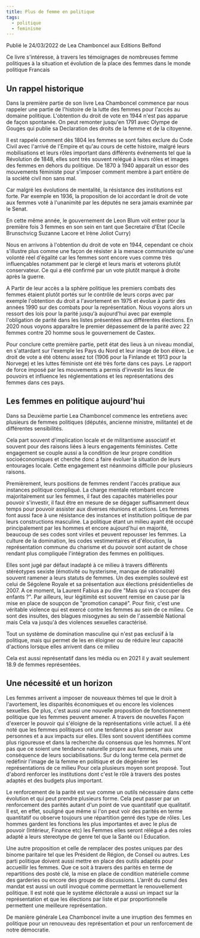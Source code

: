 ```yaml
---
title: Plus de femme en politique
tags:
  - politique
  - feminisme
---
```


Publié le 24/03/2022 de Lea Chamboncel aux Editions Belfond

Ce livre s'intéresse, à travers les témoignages de nombreuses femme politiques à la situation et évolution de la place des femmes dans le monde politique Francais

## Un rappel historique

Dans la première partie de son livre Lea Chamboncel commence par nous rappeler une partie de l'histoire de la lutte des femmes pour l'accès au domaine politique. L'obtention du droit de vote en 1944 n'est pas apparue de façon spontanée. On peut remonter jusqu'en 1791 avec Olympe de Gouges qui publie sa Declaration des droits de la femme et de la citoyenne.

Il est rappelé comment dès 1804 les femmes se sont faites exclure du Code Civil avec l'arrivé de l'Empire et qu'au cours de cette histoire, malgré leurs mobilisations et leurs rôles important dans différents événements tel que la Révolution de 1848, elles sont très souvent relégué à leurs rôles et images des femmes en dehors du politique.
De 1870 à 1940 apparaît un essor des mouvements féministe pour s'imposer comment membre à part entière de la société civil non sans mal.

Car malgré les évolutions de mentalité, la résistance des institutions est forte. Par exemple en 1936, la proposition de loi accordant le droit de vote aux femmes voté à l'unanimité par les députés ne sera jamais examinée par le Senat.

En cette même année, le gouvernement de Leon Blum voit entrer pour la première fois 3 femmes en son sein en tant que Secretaire d'Etat (Cecile Brunschvicg Suzanne Lacore et
Irène Joliot Curry)

Nous en arrivons à l'obtention du droit de vote en 1944, cependant ce choix s'illustre plus comme une façon de résister à la menace communiste qu'une volonté réel d'égalité car les femmes sont encore vues comme très influençables notamment par le clergé et leurs maris et voterons plutôt conservateur.
Ce qui a été confirmé par un vote plutôt marqué à droite après la guerre.

A Partir de leur accès a la sphère politique les premiers combats des femmes étaient plutôt portés sur le contrôle de leurs corps avec par exemple l'obtention du droit a l'avortement en 1975 et évolue à partir des années 1990 sur des combats pour la représentation.
Nous voyons alors un ressort des lois pour la parité jusqu'à aujourd'hui avec par exemple l'obligation de parité dans les listes présentées aux différentes élections.
En 2020 nous voyons apparaître le premier dépassement de la parité avec 22 femmes contre 20 homme sous le gouvernement de Castex.

Pour conclure cette première partie, petit état des lieus à un niveau mondial, en s'attardant sur l'exemple les Pays du Nord et leur image de bon élève.
Le droit de vote a été obtenu assez tot (1906 pour la Finlande et 1913 pour la Norvege) et les luttes féministe ont été très forte dans ces pays.
Le rapport de force imposé par les mouvements a permis d'investir les lieux de pouvoirs et influence les réglementations et les représentations des femmes dans ces pays.

## Les femmes en politique aujourd'hui

Dans sa Deuxième partie Lea Chamboncel commence les entretiens avec plusieurs de femmes politiques (députés, ancienne ministre, militante) et de différentes sensibilités.

Cela part souvent d'implication locale et de militantisme associatif et souvent pour des raisons liées à leurs engagements féministes. Cette engagement se couple aussi a la condition de leur propre condition socioéconomiques et cherche donc a faire évoluer la situation de leurs entourages locale.
Cette engagement est néanmoins difficile pour plusieurs raisons.

Premièrement, leurs positions de femmes rendent l'accès pratique aux instances politique compliqué. La charge mentale retombant encore majoritairement sur les femmes, il faut des capacités matérielles pour pouvoir s'investir, il faut être en mesure de se dégager suffisamment deux temps pour pouvoir assister aux diverses réunions et actions.
Les femmes font aussi face à une résistance des instances et institution politique de par leurs constructions masculine.
La politique étant un milieu ayant été occupé principalement par les hommes et encore aujourd'hui en majorité, beaucoup de ses codes sont viriles et peuvent repousser les femmes. La culture de la domination, les codes vestimentaires et d'élocution, la représentation commune du charisme et du pouvoir sont autant de chose rendant plus compliquée l'intégration des femmes en politiques.

Elles sont jugé par défaut inadapté à ce milieu à travers différents stéréotypes sexiste (émotivité ou hysterisme, manque de rationalité) souvent ramener a leurs statuts de femmes.
Un des exemples soulevé est celui de Ségolene Royale et sa présentation aux élections présidentielles de 2007. A ce moment, la Laurent Fabius a pu dire "Mais qui va s'occuper des enfants ?".
Par ailleurs, leur légitimité est souvent remise en cause par la mise en place de soupçon de "promotion canapé".
Pour finir, c'est une véritable violence qui est exercé contre les femmes au sein de ce milieu.
Ce sont des insultes, des blagues misogynes au sein de l'assemblé National mais Cela va jusqu'à des violences sexuelles caractérisé.

Tout un système de domination masculine qui n'est pas exclusif à la politique, mais qui permet de les en éloigner ou de
réduire leur capacité d'actions lorsque elles arrivent dans ce milieu

Cela est aussi représentatif dans les média ou en 2021 il y avait seulement 18.9 de femmes représentées.

## Une nécessité et un horizon

Les femmes arrivent a imposer de nouveaux thèmes tel que le droit à l'avortement, les disparités économiques et ou encore les violences sexuelles.
De plus, c'est aussi une nouvelle proposition de fonctionnement politique que les femmes peuvent amener. A travers de nouvelles
Façon d'exercer le pouvoir qui s'éloigne de la représentations virile actuel. Il a été noté que les femmes politiques ont une
tendance a plus penser aux personnes et a aux impacts sur elles. Elles sont souvent identifiées comme plus rigoureuse et dans la recherche du consensus que les hommes.
N'ont pas que ce soient une tendance naturelle propre aux femmes, mais une conséquence de leurs sociabilisations. Sur du long terme
cela permet de redéfinir l'image de la femme en politique et de dégénérer les représentations de ce milieu
Pour cela plusieurs moyen sont proposé. Tout d'abord renforcer les institutions dont c'est le rôle à travers des postes adaptés
et des budgets plus important.

Le renforcement de la parité est vue comme un outils nécessaire dans cette évolution et qui peut prendre plusieurs forme. Cela peut passer par un renforcement des parités autant d'un point de vue quantitatif que qualitatif. Il est, en effet, souligné que même si l'on peut voir des parités en terme quantitatif ou observe toujours une répartition genré des type de rôles. Les hommes gardent les fonctions les plus importantes et avec le plus de pouvoir (Intérieur, Finance etc) les Femmes elles seront rélégué a des roles adapté a leurs stereotype de genre tel que la Santé ou l Education.

Une autre proposition et celle de remplacer des postes uniques par des binome paritaire tel que les Président de Région, de Conseil ou autres.
Les parti politique doivent aussi mettre en place des outils adaptés pour accueillir les femmes. Que ce soit à travers des parités en terme de repartitions des posté clé, la mise en place de condition matérielle comme des garderies ou encore des groupe de discussions.
L’arrêt du cumul des mandat est aussi un outil invoqué comme permettant le renouvellement politique.
Il est noté que le système éléctorale a aussi un impact sur la représentation et que les élections par liste et par proportionnelle permettent une meilleure représentation.

De manière générale Lea Chamboncel invite a une irruption des femmes en politique pour un renouveau des représentation et pour un renforcement de
notre démocratie.
